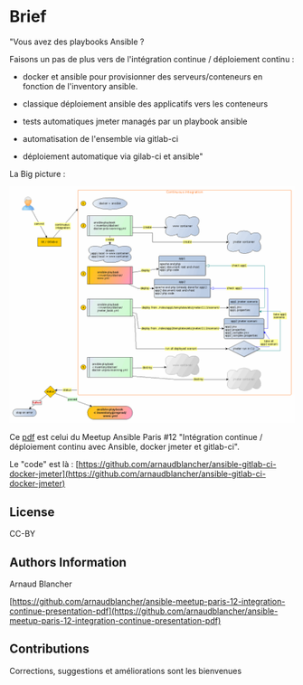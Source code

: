Brief
=====


"Vous avez des playbooks Ansible ?

Faisons un pas de plus vers de l'intégration continue / déploiement continu :

* docker et ansible pour provisionner des serveurs/conteneurs en fonction de l'inventory ansible.

* classique déploiement ansible des applicatifs vers les conteneurs

* tests automatiques jmeter managés par un playbook ansible

* automatisation de l'ensemble via gitlab-ci

* déploiement automatique via gilab-ci et ansible"


La Big picture :

![ci/cd big picture](./doc/ci.gif)



Ce [pdf](https://github.com/arnaudblancher/ansible-meetup-paris-12-integration-continue-presentation-pdf/blob/master/ansible-meetup-paris-12-integration-continue-presentation-pdf.pdf) est celui du Meetup Ansible Paris #12 "Intégration continue / déploiement continu avec Ansible, docker jmeter et gitlab-ci".

Le "code" est là : [https://github.com/arnaudblancher/ansible-gitlab-ci-docker-jmeter](https://github.com/arnaudblancher/ansible-gitlab-ci-docker-jmeter)

License
-------

CC-BY

Authors Information
-------------------

Arnaud Blancher

[https://github.com/arnaudblancher/ansible-meetup-paris-12-integration-continue-presentation-pdf](https://github.com/arnaudblancher/ansible-meetup-paris-12-integration-continue-presentation-pdf)

Contributions
-------------

Corrections, suggestions et améliorations sont les bienvenues

